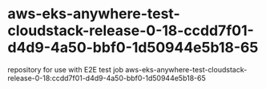 # aws-eks-anywhere-test-cloudstack-release-0-18-ccdd7f01-d4d9-4a50-bbf0-1d50944e5b18-65
repository for use with E2E test job aws-eks-anywhere-test-cloudstack-release-0-18:ccdd7f01-d4d9-4a50-bbf0-1d50944e5b18-65
